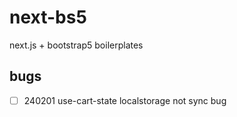 # next-bs5

next.js + bootstrap5 boilerplates

## bugs

- [ ] 240201 use-cart-state localstorage not sync bug